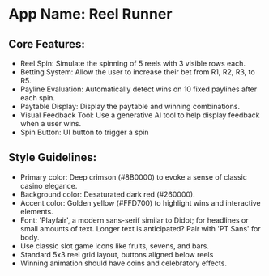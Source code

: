 # **App Name**: Reel Runner

## Core Features:

- Reel Spin: Simulate the spinning of 5 reels with 3 visible rows each.
- Betting System: Allow the user to increase their bet from R1, R2, R3, to R5.
- Payline Evaluation: Automatically detect wins on 10 fixed paylines after each spin.
- Paytable Display: Display the paytable and winning combinations.
- Visual Feedback Tool: Use a generative AI tool to help display feedback when a user wins.
- Spin Button: UI button to trigger a spin

## Style Guidelines:

- Primary color: Deep crimson (#8B0000) to evoke a sense of classic casino elegance.
- Background color: Desaturated dark red (#260000).
- Accent color: Golden yellow (#FFD700) to highlight wins and interactive elements.
- Font: 'Playfair', a modern sans-serif similar to Didot; for headlines or small amounts of text. Longer text is anticipated? Pair with 'PT Sans' for body.
- Use classic slot game icons like fruits, sevens, and bars.
- Standard 5x3 reel grid layout, buttons aligned below reels
- Winning animation should have coins and celebratory effects.